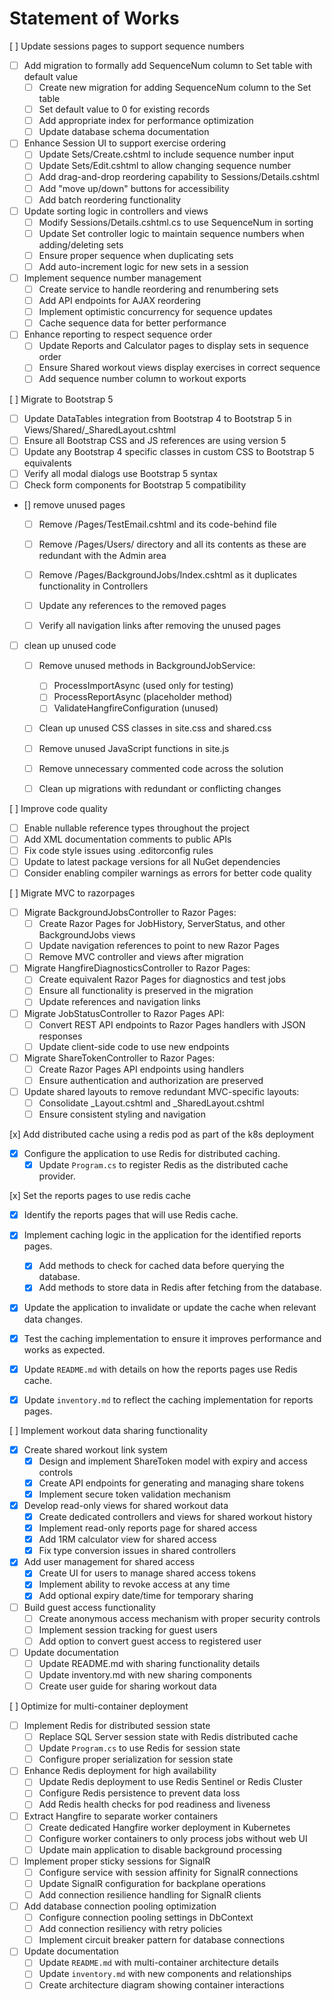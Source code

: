 # Statement of Works

[ ] Update sessions pages to support sequence numbers
 - [ ] Add migration to formally add SequenceNum column to Set table with default value
   - [ ] Create new migration for adding SequenceNum column to the Set table
   - [ ] Set default value to 0 for existing records
   - [ ] Add appropriate index for performance optimization
   - [ ] Update database schema documentation

 - [ ] Enhance Session UI to support exercise ordering
   - [ ] Update Sets/Create.cshtml to include sequence number input
   - [ ] Update Sets/Edit.cshtml to allow changing sequence number
   - [ ] Add drag-and-drop reordering capability to Sessions/Details.cshtml
   - [ ] Add "move up/down" buttons for accessibility
   - [ ] Add batch reordering functionality

 - [ ] Update sorting logic in controllers and views
   - [ ] Modify Sessions/Details.cshtml.cs to use SequenceNum in sorting
   - [ ] Update Set controller logic to maintain sequence numbers when adding/deleting sets
   - [ ] Ensure proper sequence when duplicating sets
   - [ ] Add auto-increment logic for new sets in a session

 - [ ] Implement sequence number management
   - [ ] Create service to handle reordering and renumbering sets
   - [ ] Add API endpoints for AJAX reordering
   - [ ] Implement optimistic concurrency for sequence updates
   - [ ] Cache sequence data for better performance

 - [ ] Enhance reporting to respect sequence order
   - [ ] Update Reports and Calculator pages to display sets in sequence order
   - [ ] Ensure Shared workout views display exercises in correct sequence
   - [ ] Add sequence number column to workout exports

[ ] Migrate to Bootstrap 5
   - [ ] Update DataTables integration from Bootstrap 4 to Bootstrap 5 in Views/Shared/_SharedLayout.cshtml
   - [ ] Ensure all Bootstrap CSS and JS references are using version 5
   - [ ] Update any Bootstrap 4 specific classes in custom CSS to Bootstrap 5 equivalents
   - [ ] Verify all modal dialogs use Bootstrap 5 syntax
   - [ ] Check form components for Bootstrap 5 compatibility
 - [] remove unused pages
   - [ ] Remove /Pages/TestEmail.cshtml and its code-behind file
   - [ ] Remove /Pages/Users/ directory and all its contents as these are redundant with the Admin area
   - [ ] Remove /Pages/BackgroundJobs/Index.cshtml as it duplicates functionality in Controllers
   - [ ] Update any references to the removed pages
   - [ ] Verify all navigation links after removing the unused pages


 - [ ] clean up unused code
   - [ ] Remove unused methods in BackgroundJobService:
     - [ ] ProcessImportAsync (used only for testing)
     - [ ] ProcessReportAsync (placeholder method)
     - [ ] ValidateHangfireConfiguration (unused)
   - [ ] Clean up unused CSS classes in site.css and shared.css
   - [ ] Remove unused JavaScript functions in site.js
   - [ ] Remove unnecessary commented code across the solution
   - [ ] Clean up migrations with redundant or conflicting changes
 
 
 [ ] Improve code quality
   - [ ] Enable nullable reference types throughout the project
   - [ ] Add XML documentation comments to public APIs
   - [ ] Fix code style issues using .editorconfig rules
   - [ ] Update to latest package versions for all NuGet dependencies
   - [ ] Consider enabling compiler warnings as errors for better code quality
 
 [ ] Migrate MVC to razorpages
   - [ ] Migrate BackgroundJobsController to Razor Pages:
     - [ ] Create Razor Pages for JobHistory, ServerStatus, and other BackgroundJobs views
     - [ ] Update navigation references to point to new Razor Pages
     - [ ] Remove MVC controller and views after migration
   - [ ] Migrate HangfireDiagnosticsController to Razor Pages:
     - [ ] Create equivalent Razor Pages for diagnostics and test jobs
     - [ ] Ensure all functionality is preserved in the migration
     - [ ] Update references and navigation links
   - [ ] Migrate JobStatusController to Razor Pages API:
     - [ ] Convert REST API endpoints to Razor Pages handlers with JSON responses
     - [ ] Update client-side code to use new endpoints
   - [ ] Migrate ShareTokenController to Razor Pages:
     - [ ] Create Razor Pages API endpoints using handlers
     - [ ] Ensure authentication and authorization are preserved
   - [ ] Update shared layouts to remove redundant MVC-specific layouts:
     - [ ] Consolidate _Layout.cshtml and _SharedLayout.cshtml
     - [ ] Ensure consistent styling and navigation

[x] Add distributed cache using a redis pod as part of the k8s deployment
 - [x] Configure the application to use Redis for distributed caching.
   - [x] Update `Program.cs` to register Redis as the distributed cache provider.

[x] Set the reports pages to use redis cache
 - [x] Identify the reports pages that will use Redis cache.
 - [x] Implement caching logic in the application for the identified reports pages.
   - [x] Add methods to check for cached data before querying the database.
   - [x] Add methods to store data in Redis after fetching from the database.
 - [x] Update the application to invalidate or update the cache when relevant data changes.
 - [x] Test the caching implementation to ensure it improves performance and works as expected.
 - [x] Update `README.md` with details on how the reports pages use Redis cache.
 - [x] Update `inventory.md` to reflect the caching implementation for reports pages.



[ ] Implement workout data sharing functionality
 - [x] Create shared workout link system
   - [x] Design and implement ShareToken model with expiry and access controls
   - [x] Create API endpoints for generating and managing share tokens
   - [x] Implement secure token validation mechanism
 - [x] Develop read-only views for shared workout data
   - [x] Create dedicated controllers and views for shared workout history
   - [x] Implement read-only reports page for shared access
   - [x] Add 1RM calculator view for shared access
   - [x] Fix type conversion issues in shared controllers
 - [x] Add user management for shared access
   - [x] Create UI for users to manage shared access tokens
   - [x] Implement ability to revoke access at any time
   - [x] Add optional expiry date/time for temporary sharing
 - [ ] Build guest access functionality
   - [ ] Create anonymous access mechanism with proper security controls
   - [ ] Implement session tracking for guest users
   - [ ] Add option to convert guest access to registered user
 - [ ] Update documentation
   - [ ] Update README.md with sharing functionality details
   - [ ] Update inventory.md with new sharing components
   - [ ] Create user guide for sharing workout data

[ ] Optimize for multi-container deployment
 - [ ] Implement Redis for distributed session state
   - [ ] Replace SQL Server session state with Redis distributed cache
   - [ ] Update `Program.cs` to use Redis for session state
   - [ ] Configure proper serialization for session state
 - [ ] Enhance Redis deployment for high availability
   - [ ] Update Redis deployment to use Redis Sentinel or Redis Cluster
   - [ ] Configure Redis persistence to prevent data loss
   - [ ] Add Redis health checks for pod readiness and liveness
 - [ ] Extract Hangfire to separate worker containers
   - [ ] Create dedicated Hangfire worker deployment in Kubernetes
   - [ ] Configure worker containers to only process jobs without web UI
   - [ ] Update main application to disable background processing
 - [ ] Implement proper sticky sessions for SignalR
   - [ ] Configure service with session affinity for SignalR connections
   - [ ] Update SignalR configuration for backplane operations
   - [ ] Add connection resilience handling for SignalR clients
 - [ ] Add database connection pooling optimization
   - [ ] Configure connection pooling settings in DbContext
   - [ ] Add connection resiliency with retry policies
   - [ ] Implement circuit breaker pattern for database connections
 - [ ] Update documentation
   - [ ] Update `README.md` with multi-container architecture details
   - [ ] Update `inventory.md` with new components and relationships
   - [ ] Create architecture diagram showing container interactions
